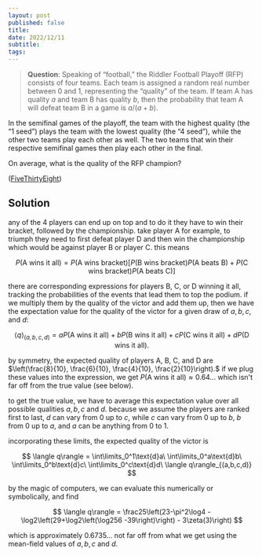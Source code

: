 ```yaml
---
layout: post
published: false
title: 
date: 2022/12/11
subtitle:
tags:
---
```


>**Question**: Speaking of “football,” the Riddler Football Playoff (RFP) consists of four teams. Each team is assigned a random real number between 0 and 1, representing the “quality” of the team. If team A has quality $a$ and team B has quality $b,$ then the probability that team A will defeat team B in a game is $a/(a+b).$

In the semifinal games of the playoff, the team with the highest quality (the “1 seed”) plays the team with the lowest quality (the “4 seed”), while the other two teams play each other as well. The two teams that win their respective semifinal games then play each other in the final.

On average, what is the quality of the RFP champion?

<!--more-->

([FiveThirtyEight](URL))

## Solution

any of the $4$ players can end up on top and to do it they have to win their bracket, followed by the championship. take player A for example, to triumph they need to first defeat player D and then win the championship which would be against player B or player C. this means 

$$ P(\text{A wins it all}) = P(\text{A wins bracket})\left[P(\text{B wins bracket})P(\text{A beats B}) + P(\text{C wins bracket})P(\text{A beats C})\right] $$

there are corresponding expressions for players B, C, or D winning it all, tracking the probabilities of the events that lead them to top the podium. if we multiply them by the quality of the victor and add them up, then we have the expectation value for the quality of the victor for a given draw of $a, b, c,$ and $d:$

$$ \langle q\rangle_{(a,b,c,d)} = a P(\text{A wins it all}) + b P(\text{B wins it all}) + c P(\text{C wins it all}) + d P(\text{D wins it all}). $$

by symmetry, the expected quality of players A, B, C, and D are $\left(\frac{8}{10}, \frac{6}{10}, \frac{4}{10}, \frac{2}{10}\right).$ if we plug these values into the expression, we get $P(\text{A wins it all})\approx 0.64\ldots$ which isn't far off from the true value (see below).

to get the true value, we have to average this expectation value over all possible qualities $a, b, c$ and $d.$ because we assume the players are ranked first to last, $d$ can vary from $0$ up to $c,$ while $c$ can vary from $0$ up to $b,$ $b$ from $0$ up to $a,$ and $a$ can be anything from $0$ to $1.$

incorporating these limits, the expected quality of the victor is

$$ \langle q\rangle = \int\limits_0^1\text{d}a\ \int\limits_0^a\text{d}b\ \int\limits_0^b\text{d}c\ \int\limits_0^c\text{d}d\ \langle q\rangle_{(a,b,c,d)} $$

by the magic of computers, we can evaluate this numerically or symbolically, and find

$$ \langle q\rangle = \frac25\left(23-\pi^2\log4 -\log2\left(29+\log2\left(\log256 -39\right)\right) - 3\zeta(3)\right) $$ 

which is approximately $0.6735\ldots$ not far off from what we get using the mean-field values of $a, b, c$ and $d.$

<br>
